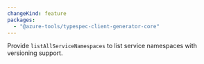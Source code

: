 ```yaml
---
changeKind: feature
packages:
  - "@azure-tools/typespec-client-generator-core"
---
```


Provide `listAllServiceNamespaces` to list service namespaces with versioning support.